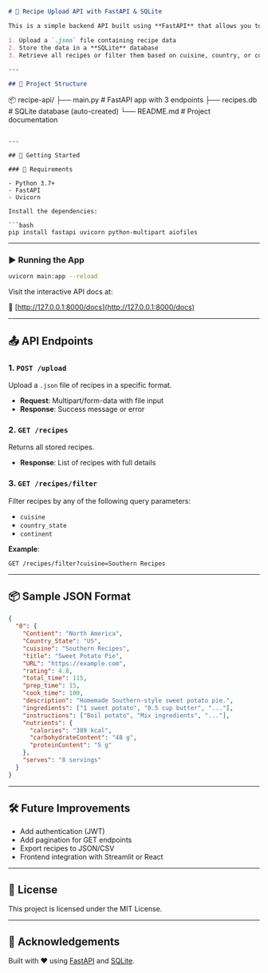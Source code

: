 
```markdown
# 🥘 Recipe Upload API with FastAPI & SQLite

This is a simple backend API built using **FastAPI** that allows you to:

1. Upload a `.json` file containing recipe data
2. Store the data in a **SQLite** database
3. Retrieve all recipes or filter them based on cuisine, country, or continent

---

## 📁 Project Structure

```
📦 recipe-api/
├── main.py               # FastAPI app with 3 endpoints
├── recipes.db            # SQLite database (auto-created)
└── README.md             # Project documentation
```

---

## 🚀 Getting Started

### 🔧 Requirements

- Python 3.7+
- FastAPI
- Uvicorn

Install the dependencies:

```bash
pip install fastapi uvicorn python-multipart aiofiles
```

---

### ▶️ Running the App

```bash
uvicorn main:app --reload
```

Visit the interactive API docs at:

📍 [http://127.0.0.1:8000/docs](http://127.0.0.1:8000/docs)

---

## 📤 API Endpoints

### 1. `POST /upload`

Upload a `.json` file of recipes in a specific format.

- **Request**: Multipart/form-data with file input
- **Response**: Success message or error

### 2. `GET /recipes`

Returns all stored recipes.

- **Response**: List of recipes with full details

### 3. `GET /recipes/filter`

Filter recipes by any of the following query parameters:
- `cuisine`
- `country_state`
- `continent`

**Example**:
```
GET /recipes/filter?cuisine=Southern Recipes
```

---

## 📦 Sample JSON Format

```json
{
  "0": {
    "Contient": "North America",
    "Country_State": "US",
    "cuisine": "Southern Recipes",
    "title": "Sweet Potato Pie",
    "URL": "https://example.com",
    "rating": 4.8,
    "total_time": 115,
    "prep_time": 15,
    "cook_time": 100,
    "description": "Homemade Southern-style sweet potato pie.",
    "ingredients": ["1 sweet potato", "0.5 cup butter", "..."],
    "instructions": ["Boil potato", "Mix ingredients", "..."],
    "nutrients": {
      "calories": "389 kcal",
      "carbohydrateContent": "48 g",
      "proteinContent": "5 g"
    },
    "serves": "8 servings"
  }
}
```

---

## 🛠 Future Improvements

- Add authentication (JWT)
- Add pagination for GET endpoints
- Export recipes to JSON/CSV
- Frontend integration with Streamlit or React

---

## 📃 License

This project is licensed under the MIT License.

---

## 🙌 Acknowledgements

Built with ❤️ using [FastAPI](https://fastapi.tiangolo.com/) and [SQLite](https://sqlite.org).
```
